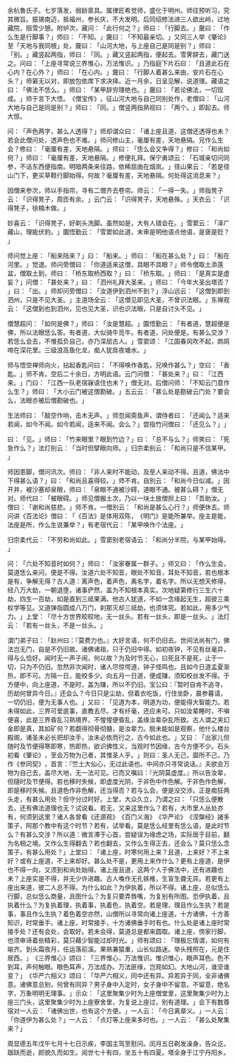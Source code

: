 余杭魯氏子。七岁落发，弱龄禀具。属律匠希觉师，盛化于明州。师往预听习，究其微旨。振锡南迈，抵福州，参长庆，不大发明。后同绍修法进三人欲出岭，过地藏院，阻雪少憩。附垆次，藏问：​「此行何之？​」师曰：​「行脚去。​」奯曰：​「作么生是行脚事？​」师曰：​「不知。​」奯曰：​「不知最亲切。​」又同三人举《肇论》至「天地与我同根」处，奯曰：​「山河大地，与上座自己是同是别？​」师曰：​「别。​」藏竖起两指，师曰：​「同。​」藏又竖起两指，便起去。雪霁辞去，藏门送之。问曰：​「上座寻常说三界惟心，万法惟识。​」乃指庭下片石曰：​「且道此石在心内？在心外？​」师曰：​「在心内。​」奯曰：​「行脚人着甚么来由，安片石在心头？​」师窘无以对，即放包依席下求决择。近一月余，日呈见解，说道理。藏语之曰：​「佛法不恁么。​」师曰：​「某甲辞穷理绝也。​」奯曰：​「若论佛法，一切现成。​」师于言下大悟。​《僧宝传》​，征山河大地与自己同别处作，老僧曰：​「山河大地与自己是同是别？​」师曰：​「同。​」僧竖两指熟视曰：​「两个。​」即起去。师大惊。

问：​「声色两字，甚么人透得？​」师却谓众曰：​「诸上座且道，这僧还透得也未？若会此僧问处，透声色也不难。​」师问修山主，毫厘有差，天地悬隔。兄作么生会？修曰：​「毫厘有差，天地悬隔。​」师曰：​「恁么会又争得？​」修曰：​「和尚如何？​」师曰：​「毫厘有差，天地悬隔。​」修便礼拜。保宁勇颂云：​「石城亲切问同参，不话东西便指南。明暗两条来往路，依稀屈曲在烟岚。​」径山果云：​「若是径山门下，更买草鞋行脚始得。何故？毫厘有差，天地悬隔。何处得这消息来？​」

因僧来参次，师以手指帘，寻有二僧齐去卷帘。师云：​「一得一失。​」师指凳子云：​「识得凳子，周匝有余。​」云门云：​「识得凳子，天地悬殊。​」天衣云：​「识得凳子，徐楠木做。​」

妙喜云：​「识得凳子，好剃头洗脚。虽然如是，大有人错会在。​」雪窦云：​「泽广藏山，理能伏豹。​」圜悟勤云：​「雪窦如此道，未审是明他语点他语，是褒是贬？​」

师问觉上座：​「船来陆来？​」曰：​「船来。​」师曰：​「船在甚么处？​」曰：​「船在河里。​」觉退。师问旁僧曰：​「你道适来这僧，具眼不具眼？​」师令僧取土添莲盆，僧取土到，师曰：​「桥东取桥西取？​」曰：​「桥东取。​」师曰：​「是真实是虚妄？​」问僧：​「甚处来？​」曰：​「泗州礼拜大圣来。​」师曰：​「今年大圣出塔否？​」曰：​「出。​」师却问旁僧曰：​「汝道伊到泗州不到？​」浮山远云：​「这僧到即到泗州，只是不见大圣。​」主道场全云：​「这僧见即见大圣，不曾识法眼。​」东禅观云：​「这僧到也到泗州，见也见大圣，识也识法眼，只是自讨头不见。​」

僧慧超问：​「如何是佛？​」师曰：​「汝是慧超。​」圜悟勤云：​「有者道，慧超便是佛，所以法眼恁么答。有者道，大似骑牛觅牛。有者道，问处便是。有甚么交涉？若恁么会去，不惟孤负自己，亦乃深屈古人。​」雪窦颂：​「江国春风吹不起，鹧鸪啼在深花里。三级浪高鱼化龙，痴人犹戽夜塘水。​」

师与悟空禅师向火，拈起香匙问曰：​「不得唤作香匙，兄唤作甚么？​」空曰：​「香匙。​」师不肯。空后二十余日，方明此语。云门问僧：​「甚处来？​」曰：​「江西来。​」门曰：​「江西一队老宿寐语住也未？​」僧无对。后僧问师：​「不知云门意作么生？​」师曰：​「大小云门被这僧勘破。​」五云云：​「甚么处是勘破云门处？要会么，法眼亦被后僧勘破也。​」

生法师曰：​「敲空作响，击木无声。​」师忽闻斋鱼声，谓侍者曰：​「还闻么？适来若闻，如今不闻。如今若闻，适来不闻。会么？​」尝指竹问僧曰：​「还见么？​」​」

曰：​「见。​」师曰：​「竹来眼里？眼到竹边？​」曰：​「总不与么？​」师笑曰：​「死急作么？​」法灯别云：​「当时但擘眼向师。​」归宗柔别云：​「和尚只是不信某甲。​」

师因患脚，僧问讯次。师曰：​「非人来时不能动，及至人来动不得。且道，佛法中下得甚么语？​」曰：​「和尚且喜得较。​」师不肯。自別云：​「和尚今日似减。​」因开井，被沙塞却泉眼，师曰：​「泉眼不通被沙碍，道眼不通。被甚么碍？​」僧无对。师代曰：​「被眼碍。​」师见僧搬土次，乃以一块土放僧担上曰：​「吾助汝。​」僧曰：​「谢和尚慈悲。​」师不肯。一僧別云：​「和尚是甚么心行？​」师便休去。师问讲《百法论》僧曰：​「​《百法》是体用双陈，​《明门》是能所兼举。座主是能，法座是所，作么生说兼举？​」有老宿代云：​「某甲唤作个法座。​」

归宗柔代云：​「不劳和尚如此。​」雪窦别老宿语云：​「和尚分半院，与某甲始得。​」

问：​「六处不知音时如何？​」师曰：​「汝家眷属一群子。​」师又曰：​「作么生会，莫道恁么来问，便是不得。汝道六处不知音，眼处不知音，耳处不知音，若也根本是有，争解无得？古人道：离声色，着声色，离名字，着名字。所以无想天修得，经八万大劫，一朝退堕，诸事俨然，盖为不知根本真实。次地疑第修行三生六十劫，四生一百劫，如是直到三祗果满。他古人犹道，不如一念缘起无生，超彼三乘权学等见。又道弹指圆成八万门，刹那灭却三祗劫，也须体究。若如此，用多少气力。​」上堂：​「尽十方世界皎皎地，无一丝头。若有一丝头，即是一丝头。​」法灯云：​「若有一丝头，不是一丝头。​」

谓门弟子曰：​「赵州曰：『莫费力也。』大好言语，何不仍旧去。世间法尚有门，佛法岂无门，自是不仍旧故。诸佛诸祖，只于仍旧中得。如初夜钟，不见有丝毫异，得与么恰好。闻时无一声子闹，何以故？为及时节无心，曰死且不是死，止于一切，只为不仍旧。忽然非次闻时，诸人尽惊愕道，钟子怪鸣也。且如今日道孟夏渐热，即不可。方隔一日，能校多少。向五月一日道，便成赚，须知校丝发不得。于方便中，向上座道，不是时，盖为赚，所以不仍旧。宝公曰：『暂时自肯不追寻，历劫何曾异今日。』还会么？今日只是尘劫，但着衣吃饭，行住坐卧，晨参暮请，一切仍旧，便为无事人也。​」又曰：​「见道为本，明道为功，便能得大智能力。若未得如此，三界可爱底事，直教去尽。才有纤毫，还应未可。只如汝辈睡时，不嗔便喜，此是三界昏乱习熟境界，不惺惺便昏乱，盖缘汝辈杂乱所致。古人谓之夹幻金即是真，其如矿何？若觑得彻骨彻髓，是汝辈力。脱未能如是观察，他什么楼台殿阁，诸圣未必长把却汝手，汝未必依而行之，古今如此也。​」又曰：​「出家儿但随时及节便得寒即寒，热即热，欲识佛性义，当观时节因缘，古今方便不少。石头初看《肇论》​，至会万物为己者，其惟圣人乎。​」则曰：圣人无己，靡所不己，乃作《参同契》​，首言：『竺土大仙心，无过此语也。中间亦只寻常说话。』夫欲会万物为自己去，盖尽大地，无一法可见。已而又嘱曰：『光阴莫虚度。』所以告汝辈，但隨时及节便得。若也移时失候，即虚度光阴，于非色中作色解。于非色作色解，即是移时失候。且道色作非色解，还当得否？若与么会，便是没交涉。正是痴狂两头走，有甚么用处？但守分过时好。上堂，大众久立，乃谓之曰：​「只恁么便散去，还有佛法道理也无？试说看。若无，又来这里作么？若有，大市里人丛处亦有，何须到这里？诸人各曾看《还源观》​《百门义海》​《华严论》​《涅槃经》諸多策子，阿那个教中有这个时节？若有，试举看。莫是恁么经里有恁么语，是此时节么？有甚么交涉？所以道：微言滞于心首，尝疑误为缘虑之场，实际居于目前，翻为名相之境。又作么生得翻去？若也翻去，又作么生得正去，还会么？莫只恁么念策子，有甚么用处？​」上堂曰：​「诸上座，时寒何用上来？且道，上来好？不上来好？或有上座道，不上来却好。甚么处不是，更用上来作什么？更有上座道，是伊也不得一向，又须到和尚处始得。诸上座且道，这两个人于佛法中，还有进趣也未？上座实是不得，并无少许进趣。古人喚作无孔铁椎，生盲生聋无异。若更有上座出来道，彼二人总不得。为什么如此？为伊执着，所以不得。诸上座，总似恁么行脚，总似恁么商量，且图什么？为复只要弄唇嘴，为复别有所图。恐伊执着，且执着什么？为复执着理，执着事，执着色，执着空。若是理，理且作么生执？若是事，事且作么生执？着色着空亦然，山僧所以寻常向诸上座道。十方诸佛，十方善知识，时常垂手。诸上座，时常接手，十方诸佛垂手时有也。什么处是诸上座时常接手处？还有会处，会取好。若未会得，莫道总是都来圆取。诸上座，傍家行脚，也须审谛着些精彩，莫只藉少智能过却时光。​」师有颂曰：​「理极忘情谓，如何有喻齐。到头霜夜月，任运落前溪。果熟兼猿重，山长似路迷。举头残照在，元是住居西。​」​《三界惟心》颂曰：​「三界惟心，万法惟识。惟识惟心，眼声耳色。色不到耳，声何触眼。眼色耳声，万法成办。万法匪缘，岂观如幻。大地山河，谁坚谁变？​」​《华严六相义》颂曰：​「华严六相义，同中还有异。异若异于同，全非诸佛意。诸佛意总别，何曾有同异？男子身中入定时，女子身中不留意。不留意，绝名字，万象明明无理事。​」示众：​「这里聚集少时为上座僧堂里，这里聚集少时为上座三门头，这里聚集少时为上座寮舍里，为复说上座过，别有道理。​」会下有数尊宿对一人云：​「诸佛出世，也有这个方便。​」一人云：​「今日离章义。​」一人云：​「你道伊为甚么处？​」一人云：​「点灯等上座来多时也。​」一人云：​「甚么处聚集来？​」

周显德五年戊午七月十七日示疾，李国主驾至慰问。闰月五日剃发澡身，告众讫，跏趺而逝，颜貌久而如生。阅世七十有四，坐五十有四夏。塔全身于江宁丹阳乡。